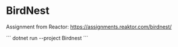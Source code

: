 # BirdNest

Assignment from Reactor: https://assignments.reaktor.com/birdnest/

´´´
dotnet run --project Birdnest
´´´
